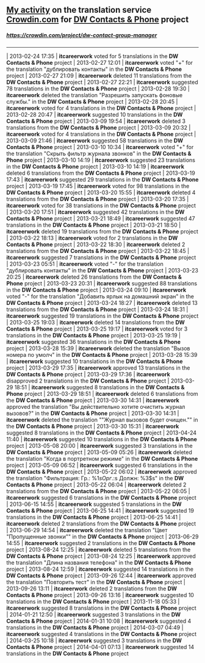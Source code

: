 ## [My activity](https://crowdin.com/profile/itcareerwork/activity "My profile") on the translation service [Crowdin.com](https://crowdin.com "crowdin.com") for [DW Contacts & Phone](https://crowdin.com/project/dw-contact-group-manager "DW Contacts & Phone Crowdin") project
##### <https://crowdin.com/project/dw-contact-group-manager>
***
| 2013-02-24 17:35 | **itcareerwork** voted for 5 translations in the **DW Contacts & Phone** project
| 2013-02-27 12:01 | **itcareerwork** voted "+" for the translation "дублировать контакты" in the **DW Contacts & Phone** project
| 2013-02-27 21:09 | **itcareerwork** deleted 11 translations from the **DW Contacts & Phone** project
| 2013-02-27 22:21 | **itcareerwork** suggested 78 translations in the **DW Contacts & Phone** project
| 2013-02-28 19:30 | **itcareerwork** deleted the translation "Разрешить запускать фоновые службы." in the **DW Contacts & Phone** project
| 2013-02-28 20:45 | **itcareerwork** voted for 4 translations in the **DW Contacts & Phone** project
| 2013-02-28 20:47 | **itcareerwork** suggested 10 translations in the **DW Contacts & Phone** project
| 2013-03-09 19:54 | **itcareerwork** deleted 3 translations from the **DW Contacts & Phone** project
| 2013-03-09 20:32 | **itcareerwork** voted for 4 translations in the **DW Contacts & Phone** project
| 2013-03-09 21:46 | **itcareerwork** suggested 58 translations in the **DW Contacts & Phone** project
| 2013-03-10 10:34 | **itcareerwork** voted "+" for the translation "Скрыть фильтр журнала звонков" in the **DW Contacts & Phone** project
| 2013-03-10 14:19 | **itcareerwork** suggested 23 translations in the **DW Contacts & Phone** project
| 2013-03-10 14:19 | **itcareerwork** deleted 6 translations from the **DW Contacts & Phone** project
| 2013-03-19 17:43 | **itcareerwork** suggested 29 translations in the **DW Contacts & Phone** project
| 2013-03-19 17:45 | **itcareerwork** voted for 98 translations in the **DW Contacts & Phone** project
| 2013-03-20 15:55 | **itcareerwork** deleted 4 translations from the **DW Contacts & Phone** project
| 2013-03-20 17:35 | **itcareerwork** voted for 38 translations in the **DW Contacts & Phone** project
| 2013-03-20 17:51 | **itcareerwork** suggested 42 translations in the **DW Contacts & Phone** project
| 2013-03-21 18:49 | **itcareerwork** suggested 47 translations in the **DW Contacts & Phone** project
| 2013-03-21 18:50 | **itcareerwork** deleted 19 translations from the **DW Contacts & Phone** project
| 2013-03-22 18:13 | **itcareerwork** voted for 2 translations in the **DW Contacts & Phone** project
| 2013-03-22 18:30 | **itcareerwork** deleted 2 translations from the **DW Contacts & Phone** project
| 2013-03-22 18:45 | **itcareerwork** suggested 7 translations in the **DW Contacts & Phone** project
| 2013-03-23 05:51 | **itcareerwork** voted "-" for the translation "дублировать контакты" in the **DW Contacts & Phone** project
| 2013-03-23 20:25 | **itcareerwork** deleted 26 translations from the **DW Contacts & Phone** project
| 2013-03-23 20:31 | **itcareerwork** suggested 88 translations in the **DW Contacts & Phone** project
| 2013-03-24 09:10 | **itcareerwork** voted "-" for the translation "Добавить ярлык на домашний экран" in the **DW Contacts & Phone** project
| 2013-03-24 18:27 | **itcareerwork** deleted 13 translations from the **DW Contacts & Phone** project
| 2013-03-24 18:31 | **itcareerwork** suggested 19 translations in the **DW Contacts & Phone** project
| 2013-03-25 19:03 | **itcareerwork** deleted 14 translations from the **DW Contacts & Phone** project
| 2013-03-25 19:17 | **itcareerwork** voted for 3 translations in the **DW Contacts & Phone** project
| 2013-03-25 19:19 | **itcareerwork** suggested 36 translations in the **DW Contacts & Phone** project
| 2013-03-28 15:39 | **itcareerwork** deleted the translation "Вызов номера по умолч" in the **DW Contacts & Phone** project
| 2013-03-28 15:39 | **itcareerwork** suggested 10 translations in the **DW Contacts & Phone** project
| 2013-03-29 17:35 | **itcareerwork** approved 13 translations in the **DW Contacts & Phone** project
| 2013-03-29 17:36 | **itcareerwork** disapproved 2 translations in the **DW Contacts & Phone** project
| 2013-03-29 18:51 | **itcareerwork** suggested 8 translations in the **DW Contacts & Phone** project
| 2013-03-29 18:51 | **itcareerwork** deleted 6 translations from the **DW Contacts & Phone** project
| 2013-03-30 14:31 | **itcareerwork** approved the translation "Вы действительно хотите очистить журнал вызовов?" in the **DW Contacts & Phone** project
| 2013-03-30 14:31 | **itcareerwork** deleted the translation ""Журнал вызовов будет очищен."" in the **DW Contacts & Phone** project
| 2013-03-30 15:31 | **itcareerwork** suggested 8 translations in the **DW Contacts & Phone** project
| 2013-04-24 11:40 | **itcareerwork** suggested 10 translations in the **DW Contacts & Phone** project
| 2013-05-08 20:00 | **itcareerwork** suggested 3 translations in the **DW Contacts & Phone** project
| 2013-05-09 05:26 | **itcareerwork** deleted the translation "Когда в портретном режиме" in the **DW Contacts & Phone** project
| 2013-05-09 06:52 | **itcareerwork** suggested 6 translations in the **DW Contacts & Phone** project
| 2013-05-22 06:02 | **itcareerwork** approved the translation "Фильтрация: Гр.: %1$s Орг.: %2$s Должн: %3$s" in the **DW Contacts & Phone** project
| 2013-05-22 06:04 | **itcareerwork** deleted 2 translations from the **DW Contacts & Phone** project
| 2013-05-22 06:05 | **itcareerwork** suggested 6 translations in the **DW Contacts & Phone** project
| 2013-06-15 14:55 | **itcareerwork** suggested 5 translations in the **DW Contacts & Phone** project
| 2013-06-25 14:41 | **itcareerwork** suggested 19 translations in the **DW Contacts & Phone** project
| 2013-06-25 14:41 | **itcareerwork** deleted 2 translations from the **DW Contacts & Phone** project
| 2013-06-29 14:54 | **itcareerwork** deleted the translation "Цвет "Пропущенные звонки"" in the **DW Contacts & Phone** project
| 2013-06-29 14:55 | **itcareerwork** suggested 2 translations in the **DW Contacts & Phone** project
| 2013-08-24 12:25 | **itcareerwork** deleted 5 translations from the **DW Contacts & Phone** project
| 2013-08-24 12:25 | **itcareerwork** approved the translation "Длина названия телефона" in the **DW Contacts & Phone** project
| 2013-08-24 12:59 | **itcareerwork** suggested 14 translations in the **DW Contacts & Phone** project
| 2013-09-26 12:44 | **itcareerwork** approved the translation "Повторить тест" in the **DW Contacts & Phone** project
| 2013-09-26 13:11 | **itcareerwork** deleted 2 translations from the **DW Contacts & Phone** project
| 2013-09-26 13:16 | **itcareerwork** suggested 10 translations in the **DW Contacts & Phone** project
| 2013-11-18 05:33 | **itcareerwork** suggested 8 translations in the **DW Contacts & Phone** project
| 2014-01-21 12:50 | **itcareerwork** suggested 3 translations in the **DW Contacts & Phone** project
| 2014-01-31 10:08 | **itcareerwork** suggested 4 translations in the **DW Contacts & Phone** project
| 2014-03-07 04:49 | **itcareerwork** suggested 4 translations in the **DW Contacts & Phone** project
| 2014-03-25 10:18 | **itcareerwork** suggested 3 translations in the **DW Contacts & Phone** project
| 2014-04-01 07:13 | **itcareerwork** suggested 14 translations in the **DW Contacts & Phone** project
